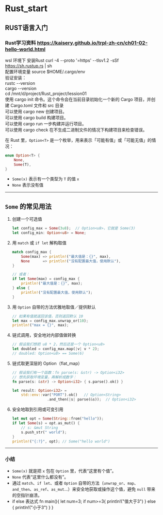 # Rust_start
## RUST语言入门
### Rust学习资料 https://kaisery.github.io/trpl-zh-cn/ch01-02-hello-world.html
wsl 环境下 安装Rust curl -4 --proto '=https' --tlsv1.2 -sSf https://sh.rustup.rs | sh <br>
配置环境变量 source $HOME/.cargo/env  <br>
验证安装：   <br>
rustc --version <br>
cargo --version <br>
cd /mnt/d/project/Rust_project/lession01  <br>
使用 cargo init 命令。这个命令会在当前目录初始化一个新的 Cargo 项目，并创建 Cargo.toml 文件和 src 目录 <br>
可以使用 cargo new 创建项目。 <br>
可以使用 cargo build 构建项目。 <br>
可以使用 cargo run 一步构建并运行项目。 <br>
可以使用 cargo check 在不生成二进制文件的情况下构建项目来检查错误。 <br>


在 Rust 里，`Option<T>` 是一个枚举，用来表示「可能有值」或「可能无值」的情况：

```rust
enum Option<T> {
    None,
    Some(T),
}
```

- `Some(x)` 表示有一个类型为 `T` 的值 `x`  
- `None`    表示没有值

---

## `Some` 的常见用法

1. 创建一个可选值  
   ```rust
   let config_max = Some(3u8);  // Option<u8>，它就是 Some(3)
   let config_min: Option<u8> = None;
   ```

2. 用 `match` 或 `if let` 解构取值  
   ```rust
   match config_max {
       Some(max) => println!("最大值是：{}", max),
       None      => println!("没有配置最大值，使用默认"),
   }

   // 或者：
   if let Some(max) = config_max {
       println!("最大值是：{}", max);
   } else {
       println!("没有配置最大值，使用默认");
   }
   ```

3. 用 `Option` 自带的方法优雅地取值／提供默认  
   ```rust
   // 如果有值就返回该值，否则返回默认 10
   let max = config_max.unwrap_or(10);
   println!("max = {}", max);
   ```

4. 链式调用，安全地对内部值做转换  
   ```rust
   // 假设我们想把 u8 * 2，然后还是一个 Option<u8>
   let doubled = config_max.map(|v| v * 2);
   // doubled: Option<u8> == Some(6)
   ```

5. 链式取更深层的 Option（flat_map）  
   ```rust
   // 假设我们有一个函数：fn parse(s: &str) -> Option<i32>
   // 想先获取环境变量，再解析成数字：
   fn parse(s: &str) -> Option<i32> { s.parse().ok() }

   let result: Option<i32> =
       std::env::var("PORT").ok()   // Option<String>
                   .and_then(|s| parse(&s));  // Option<i32>
   ```

6. 安全地取到引用或可变引用  
   ```rust
   let mut opt = Some(String::from("hello"));
   if let Some(s) = opt.as_mut() {
       // s: &mut String
       s.push_str(" world");
   }
   println!("{:?}", opt); // Some("hello world")
   ```

---

### 小结

- `Some(x)` 就是把 `x` 包在 `Option` 里，代表“这里有个值”。  
- `None` 代表“这里什么都没有”。  
- 通过 `match`、`if let`、或者 `Option` 自带的方法（`unwrap_or`、`map`、`and_then`、`as_ref`、`as_mut`…）来安全地获取或操作这个值，避免 `null` 带来的空指针崩溃。
- if else 表达式
fn main(){
    let num=3;
    if num>=3{
        println!("值大于3")
    }
    else {
        println!("小于3")
    }
}

